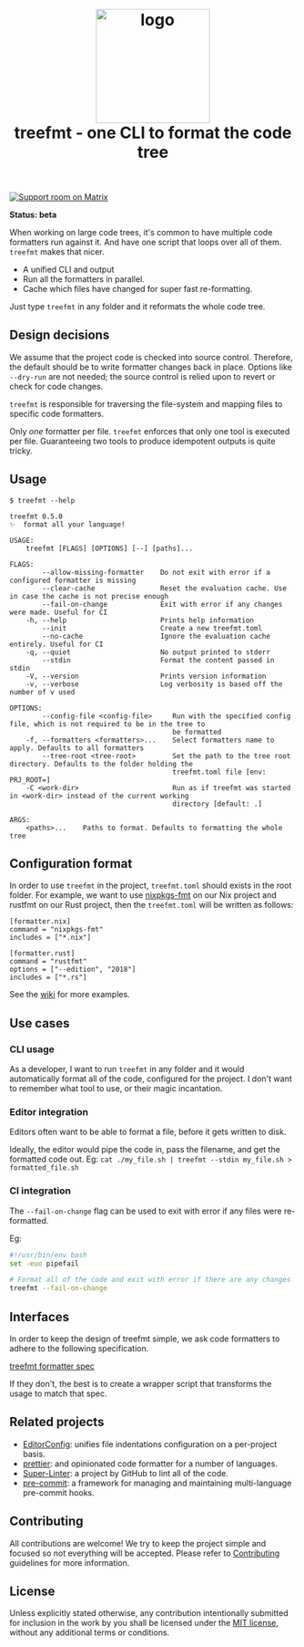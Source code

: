 <h1 align="center">
  <br>
  <img src="docs/assets/logo.svg" alt="logo" width="200">
  <br>
  treefmt - one CLI to format the code tree
  <br>
  <br>
</h1>

[![Support room on Matrix](https://img.shields.io/matrix/treefmt:numtide.com.svg?label=%23treefmt%3Anumtide.com&logo=matrix&server_fqdn=matrix.numtide.com)](https://matrix.to/#/#treefmt:numtide.com)

**Status: beta**

When working on large code trees, it's common to have multiple code
formatters run against it. And have one script that loops over all of them.
`treefmt` makes that nicer.

- A unified CLI and output
- Run all the formatters in parallel.
- Cache which files have changed for super fast re-formatting.

Just type `treefmt` in any folder and it reformats the whole code tree.

## Design decisions

We assume that the project code is checked into source control. Therefore, the
default should be to write formatter changes back in place. Options like
`--dry-run` are not needed; the source control is relied upon to revert or
check for code changes.

`treefmt` is responsible for traversing the file-system and mapping files to
specific code formatters.

Only _one_ formatter per file. `treefmt` enforces that only one tool is
executed per file. Guaranteeing two tools to produce idempotent outputs is
quite tricky.

## Usage

`$ treefmt --help`
```
treefmt 0.5.0
✨  format all your language!

USAGE:
    treefmt [FLAGS] [OPTIONS] [--] [paths]...

FLAGS:
        --allow-missing-formatter    Do not exit with error if a configured formatter is missing
        --clear-cache                Reset the evaluation cache. Use in case the cache is not precise enough
        --fail-on-change             Exit with error if any changes were made. Useful for CI
    -h, --help                       Prints help information
        --init                       Create a new treefmt.toml
        --no-cache                   Ignore the evaluation cache entirely. Useful for CI
    -q, --quiet                      No output printed to stderr
        --stdin                      Format the content passed in stdin
    -V, --version                    Prints version information
    -v, --verbose                    Log verbosity is based off the number of v used

OPTIONS:
        --config-file <config-file>     Run with the specified config file, which is not required to be in the tree to
                                        be formatted
    -f, --formatters <formatters>...    Select formatters name to apply. Defaults to all formatters
        --tree-root <tree-root>         Set the path to the tree root directory. Defaults to the folder holding the
                                        treefmt.toml file [env: PRJ_ROOT=]
    -C <work-dir>                       Run as if treefmt was started in <work-dir> instead of the current working
                                        directory [default: .]

ARGS:
    <paths>...    Paths to format. Defaults to formatting the whole tree
```

## Configuration format

In order to use `treefmt` in the project, `treefmt.toml` should exists in the root folder. For example, we want to use [nixpkgs-fmt](https://github.com/nix-community/nixpkgs-fmt) on our Nix project and rustfmt on our Rust project, then the `treefmt.toml` will be written as follows:

```
[formatter.nix]
command = "nixpkgs-fmt"
includes = ["*.nix"]

[formatter.rust]
command = "rustfmt"
options = ["--edition", "2018"]
includes = ["*.rs"]
```

See the [wiki](https://github.com/numtide/treefmt/wiki) for more examples.

## Use cases

### CLI usage

As a developer, I want to run `treefmt` in any folder and it would
automatically format all of the code, configured for the project. I don't want
to remember what tool to use, or their magic incantation.

### Editor integration

Editors often want to be able to format a file, before it gets written to disk.

Ideally, the editor would pipe the code in, pass the filename, and get the
formatted code out. Eg: `cat ./my_file.sh | treefmt --stdin my_file.sh > formatted_file.sh`

### CI integration

The `--fail-on-change` flag can be used to exit with error if any files were
re-formatted.

Eg:

```sh
#!/usr/bin/env bash
set -euo pipefail

# Format all of the code and exit with error if there are any changes
treefmt --fail-on-change
```

## Interfaces

In order to keep the design of treefmt simple, we ask code formatters to
adhere to the following specification.

[treefmt formatter spec](./docs/formatters-spec.md)

If they don't, the best is to create a wrapper script that transforms the
usage to match that spec.

## Related projects

- [EditorConfig](https://editorconfig.org/): unifies file indentations
  configuration on a per-project basis.
- [prettier](https://prettier.io/): and opinionated code formatter for a
  number of languages.
- [Super-Linter](https://github.com/github/super-linter): a project by GitHub
  to lint all of the code.
- [pre-commit](https://pre-commit.com/): a framework for managing and
  maintaining multi-language pre-commit hooks.

## Contributing

All contributions are welcome! We try to keep the project simple and focused
so not everything will be accepted. Please refer to
[Contributing](./docs/contributing.md) guidelines for more information.

## License

Unless explicitly stated otherwise, any contribution intentionally submitted for inclusion in the work by you shall be licensed under the [MIT license](LICENSE.md), without any additional terms or conditions.

